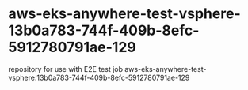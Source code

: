 # aws-eks-anywhere-test-vsphere-13b0a783-744f-409b-8efc-5912780791ae-129
repository for use with E2E test job aws-eks-anywhere-test-vsphere:13b0a783-744f-409b-8efc-5912780791ae-129
